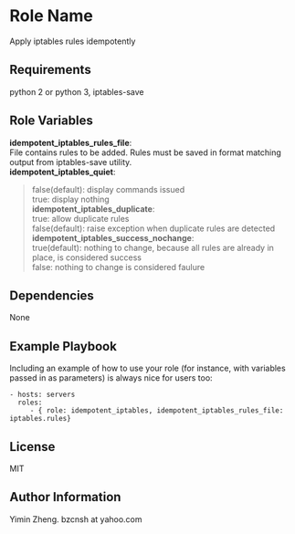 Role Name
=========

Apply iptables rules idempotently

Requirements
------------

python 2 or python 3, iptables-save

Role Variables
--------------

**idempotent_iptables_rules_file**:  
File contains rules to be added. Rules must be saved in format matching output from iptables-save utility.  
**idempotent_iptables_quiet**:  
>  false(default): display commands issued  
>  true:  display nothing  
**idempotent_iptables_duplicate**:  
>  true: allow duplicate rules  
>  false(default): raise exception when duplicate rules are detected  
**idempotent_iptables_success_nochange**:  
>  true(default): nothing to change, because all rules are already in place, is considered success  
>  false: nothing to change is considered faulure  

Dependencies
------------

None

Example Playbook
----------------

Including an example of how to use your role (for instance, with variables passed in as parameters) is always nice for users too:

    - hosts: servers
      roles:
         - { role: idempotent_iptables, idempotent_iptables_rules_file: iptables.rules}

License
-------

MIT

Author Information
------------------

Yimin Zheng. bzcnsh at yahoo.com
